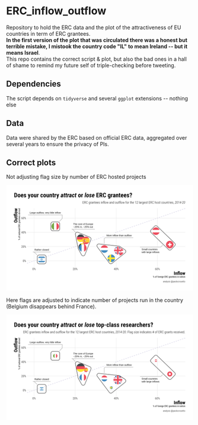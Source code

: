 # ERC_inflow_outflow

Repository to hold the ERC data and the plot of the attractiveness of EU countries in term of ERC grantees.\
**In the first version of the plot that was circulated there was a honest but terrible mistake, I mistook the country code "IL" to mean Ireland -- but it means Israel**.\
This repo contains the correct script & plot, but also the bad ones in a hall of shame to remind my future self of triple-checking before tweeting.

## Dependencies

The script depends on `tidyverse` and several `ggplot` extensions -- nothing else

## Data

Data were shared by the ERC based on official ERC data, aggregated over several years to ensure the privacy of PIs.

## Correct plots

Not adjusting flag size by number of ERC hosted projects

![](Plots/ERC.png)

Here flags are adjusted to indicate number of projects run in the country (Belgium disappears behind France).

![](Plots/ERC_size.png)
